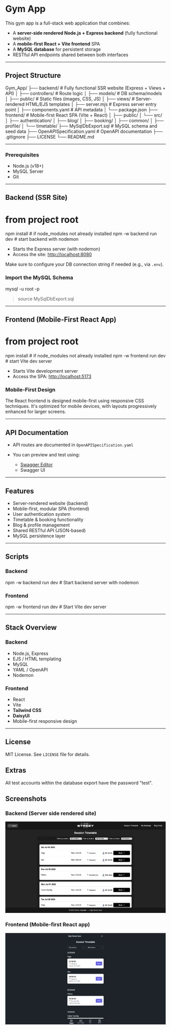 # Gym App

This gym app is a full-stack web application that combines:

- A **server-side rendered Node.js + Express backend** (fully functional website)  
- A **mobile-first React + Vite frontend** SPA  
- A **MySQL database** for persistent storage  
- RESTful API endpoints shared between both interfaces  

---

## Project Structure


Gym_App/
├── backend/                  # Fully functional SSR website (Express + Views + API)
│   ├── controllers/          # Route logic
│   ├── models/               # DB schema/models
│   ├── public/               # Static files (images, CSS, JS)
│   ├── views/                # Server-rendered HTML/EJS templates
│   ├── server.mjs            # Express server entry point
│   ├── components.yaml       # API metadata
│   └── package.json
├── frontend/                 # Mobile-first React SPA (Vite + React)
│   ├── public/
│   └── src/
│       ├── authentication/
│       ├── blog/
│       ├── booking/
│       ├── common/
│       ├── profile/
│       └── timetable/
├── MySqlDbExport.sql         # MySQL schema and seed data
├── OpenAPISpecification.yaml # OpenAPI documentation
├── .gitignore
├── LICENSE
└── README.md


---

### Prerequisites

- Node.js (v18+)
- MySQL Server
- Git

---

## Backend (SSR Site)

# from project root
npm install                # if node_modules not already installed
npm -w backend run dev     # start backend with nodemon


* Starts the Express server (with nodemon)
* Access the site: [http://localhost:8080](http://localhost:8080)

Make sure to configure your DB connection string if needed (e.g., via `.env`).

### Import the MySQL Schema

mysql -u root -p
> source MySqlDbExport.sql

---

## Frontend (Mobile-First React App)

# from project root
npm install                # if node_modules not already installed
npm -w frontend run dev    # start Vite dev server

* Starts Vite development server
* Access the SPA: [http://localhost:5173](http://localhost:5173)

### Mobile-First Design

The React frontend is designed mobile-first using responsive CSS techniques. It's optimized for mobile devices, with layouts progressively enhanced for larger screens.

---

## API Documentation

* API routes are documented in `OpenAPISpecification.yaml`
* You can preview and test using:

  * [Swagger Editor](https://editor.swagger.io/)
  * Swagger UI

---

## Features

*  Server-rendered website (backend)
*  Mobile-first, modular SPA (frontend)
*  User authentication system
*  Timetable & booking functionality
*  Blog & profile management
*  Shared RESTful API (JSON-based)
*  MySQL persistence layer

---

## Scripts

### Backend

npm -w backend run dev      # Start backend server with nodemon

### Frontend

npm -w frontend run dev     # Start Vite dev server

---

## Stack Overview

### Backend

* Node.js, Express
* EJS / HTML templating
* MySQL
* YAML / OpenAPI
* Nodemon

### Frontend

* React
* Vite
* **Tailwind CSS**
* **DaisyUI**
* Mobile-first responsive design

---

## License

MIT License. See `LICENSE` file for details.

## Extras

All test accounts within the database export have the password "test". 

## Screenshots

### Backend (Server side rendered site)
![Home page of the server side rendered site](./docs/screenshots/backend-timetable-page.png)

### Frontend (Mobile‑first React app)
![Login page of the React app](./docs/screenshots/react-frontend-login-page.png)


